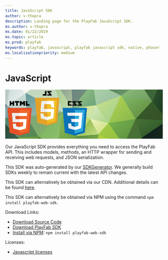 ```yaml
---
title: JavaScript SDK
author: v-thopra
description: Landing page for the PlayFab JavaScript SDK.
ms.author: v-thopra
ms.date: 01/22/2019
ms.topic: article
ms.prod: playfab
keywords: playfab, javascript, playfab javascript sdk, native, phaser
ms.localizationpriority: medium
---
```


# JavaScript

![JavaScript](./media/javascript1.png)

Our JavaScript SDK provides everything you need to access the PlayFab API. This includes models, methods, an HTTP wrapper for sending and receiving web requests, and JSON serialization.

This SDK was auto-generated by our [SDKGenerator](../sdkgenerator/index.md). We generally build SDKs weekly to remain current with the latest API changes.

This SDK can alternatively be obtained via our CDN. Additional details can be found [here](https://playfab.com/playfab-now-serving-javascript-sdk-via-cdn/).

This SDK can alternatively be obtained via NPM using the command `npm install playfab-web-sdk`.

Download Links:

- [Download Source Code](https://github.com/PlayFab/JavaScriptSDK)
- [Download PlayFab SDK](https://api.playfab.com/downloads/javascript)
- [Install via NPM](https://www.npmjs.com/package/playfab-web-sdk): `npm install playfab-web-sdk`

Licenses:

- [Javascript licenses](license.md)